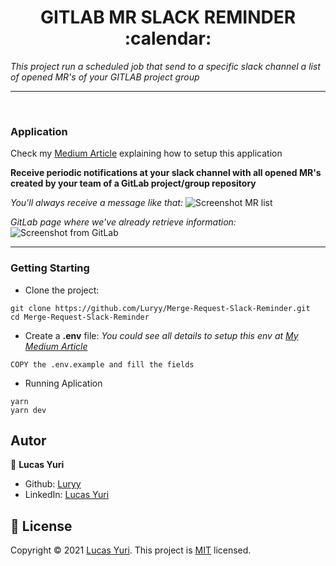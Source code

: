 <h1 align="center">GITLAB MR SLACK REMINDER :calendar: </h1>

_This project run a scheduled job that send to a specific slack channel
a list of opened MR's of your GITLAB project group_

----
<br/>

### Application 

Check my [Medium Article](https://lucas-yuri.medium.com/82d1b3c06a0d) explaining how to setup this application 

**Receive periodic notifications at your slack channel with all opened MR's created by your team of a GitLab project/group repository**

_You'll always receive a message like that:_
![Screenshot MR list](https://user-images.githubusercontent.com/59494158/134745496-961a3b35-3d66-4dc7-9101-c0ab14cc712f.png)

_GitLab page where we've already retrieve information:_
![Screenshot from GitLab](https://user-images.githubusercontent.com/59494158/134745497-dc3b0477-55db-423c-83a1-f8ab75c9a5f7.png)

____

### Getting Starting

- Clone the project:
```
git clone https://github.com/Luryy/Merge-Request-Slack-Reminder.git
cd Merge-Request-Slack-Reminder
```

- Create a **.env** file:
_You could see all details to setup this env at [My Medium Article](https://lucas-yuri.medium.com/82d1b3c06a0d)_
```
COPY the .env.example and fill the fields
```

- Running Aplication

```
yarn
yarn dev
```

## Autor

👤 **Lucas Yuri**

- Github: [Luryy](https://github.com/luryy)
- LinkedIn: [Lucas Yuri](https://linkedin.com/in/lucas-yuri)


## 📝 License

Copyright © 2021 [Lucas Yuri](https://github.com/luryy).
This project is [MIT](LICENSE) licensed.
